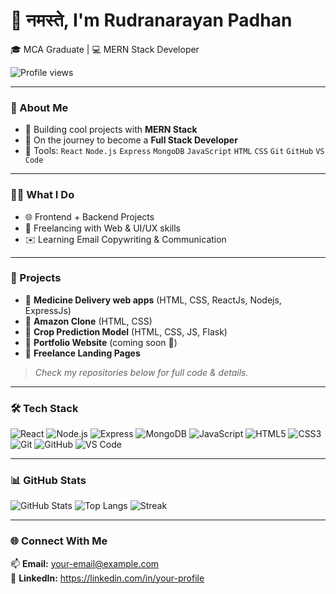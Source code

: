 # 🙏 नमस्ते, I'm Rudranarayan Padhan
🎓 MCA Graduate | 💻 MERN Stack Developer

![Profile views](https://komarev.com/ghpvc/?username=Rudra9Padhan&style=for-the-badge)

---

### 🚀 About Me
- 🔭 Building cool projects with **MERN Stack**
- 🌱 On the journey to become a **Full Stack Developer**
- 🧰 Tools: `React` `Node.js` `Express` `MongoDB` `JavaScript` `HTML` `CSS` `Git` `GitHub` `VS Code`

---

### 👨‍💻 What I Do
- 🌐 Frontend + Backend Projects
- 🎨 Freelancing with Web & UI/UX skills
- ✉️ Learning Email Copywriting & Communication

---

### 🔧 Projects
- 🔸 **Medicine Delivery web apps** (HTML, CSS, ReactJs, Nodejs, ExpressJs)
- 🔸 **Amazon Clone** (HTML, CSS)
- 🔸 **Crop Prediction Model** (HTML, CSS, JS, Flask)
- 🔸 **Portfolio Website** (coming soon 🚧)
- 🔸 **Freelance Landing Pages**

> *Check my repositories below for full code & details.*

---

### 🛠 Tech Stack
![React](https://img.shields.io/badge/React-20232A?style=for-the-badge&logo=react&logoColor=61DAFB)
![Node.js](https://img.shields.io/badge/Node.js-43853D?style=for-the-badge&logo=node.js&logoColor=white)
![Express](https://img.shields.io/badge/Express.js-000000?style=for-the-badge&logo=express&logoColor=white)
![MongoDB](https://img.shields.io/badge/MongoDB-4EA94B?style=for-the-badge&logo=mongodb&logoColor=white)
![JavaScript](https://img.shields.io/badge/JavaScript-F7DF1E?style=for-the-badge&logo=javascript&logoColor=black)
![HTML5](https://img.shields.io/badge/HTML5-E34F26?style=for-the-badge&logo=html5&logoColor=white)
![CSS3](https://img.shields.io/badge/CSS3-1572B6?style=for-the-badge&logo=css3&logoColor=white)
![Git](https://img.shields.io/badge/Git-F05032?style=for-the-badge&logo=git&logoColor=white)
![GitHub](https://img.shields.io/badge/GitHub-181717?style=for-the-badge&logo=github&logoColor=white)
![VS Code](https://img.shields.io/badge/VS%20Code-0078D4?style=for-the-badge&logo=visual-studio-code&logoColor=white)

---

### 📊 GitHub Stats
![GitHub Stats](https://github-readme-stats.vercel.app/api?username=manasranjanjena68&show_icons=true&theme=radical)
![Top Langs](https://github-readme-stats.vercel.app/api/top-langs/?username=manasranjanjena68&layout=compact&theme=radical)
![Streak](https://streak-stats.demolab.com?user=manasranjanjena68&theme=radical&hide_border=true)

---

### 🌐 Connect With Me
📫 **Email:** your-email@example.com  
💼 **LinkedIn:** https://linkedin.com/in/your-profile
